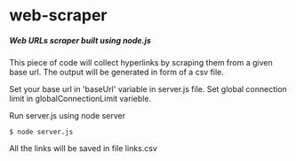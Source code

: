# web-scraper
##### Web URLs scraper built using node.js
This piece of code will collect hyperlinks by scraping them from a given base url. The output will be generated in form of a csv file.

Set your base url in 'baseUrl' variable in server.js file. Set global connection limit in globalConnectionLimit varieble.

Run server.js using node server
```
$ node server.js
```
All the links will be saved in file links.csv

